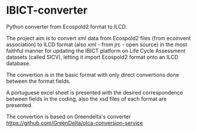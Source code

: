 # IBICT-converter
Python converter from Ecospold2 format to ILCD.

The project aim is to convert xml data from Ecospold2 files (from ecoinvent association) to ILCD format (also xml - from jrc - open source) in the most faithful manner for updating the IBICT platform on Life Cycle Assessment datasets (called SICV), letting it import Ecospold2 format onto an ILCD database.

The convertion is in the basic format with only direct convertions done between the format fields.

A portuguese excel sheet is presented with the desired correspondence between fields in the coding, also the xsd files of each format are presented.

The convertion is based on Greendelta's converter https://github.com/GreenDelta/olca-conversion-service
